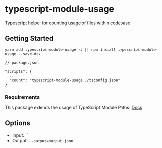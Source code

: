 # typescript-module-usage

Typescript helper for counting usage of files within codebase

## Getting Started

`yarn add typescript-module-usage -D || npm install typescript-module-usage --save-dev`

```
// package.json

"scripts": {
  ...
  "count": "typescript-module-usage ./tsconfig.json"
}
```

### Requirements

This package extends the usage of TypeScript Module Paths: [Docs](https://www.typescriptlang.org/docs/handbook/module-resolution.html!)

## Options

- Input: ``
- Output: `--output=output.json`
